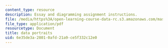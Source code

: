 ```yaml
---
content_type: resource
description: Essay and diagramming assignment instructions.
file: /media/https%3A/open-learning-course-data-rc.s3.amazonaws.com/mas-965-social-visualization-fall-2004/6e35de3a28010afd21a9ce5f332c12e0_assn8.pdf
file_type: application/pdf
resourcetype: Document
title: data portraits
uid: 6e35de3a-2801-0afd-21a9-ce5f332c12e0
---
```

